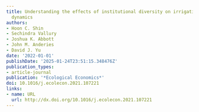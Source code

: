 ```yaml
---
title: Understanding the effects of institutional diversity on irrigation systems
  dynamics
authors:
- Hoon C. Shin
- Sechindra Vallury
- Joshua K. Abbott
- John M. Anderies
- David J. Yu
date: '2022-01-01'
publishDate: '2025-01-24T23:51:15.348476Z'
publication_types:
- article-journal
publication: '*Ecological Economics*'
doi: 10.1016/j.ecolecon.2021.107221
links:
- name: URL
  url: http://dx.doi.org/10.1016/j.ecolecon.2021.107221
---
```

